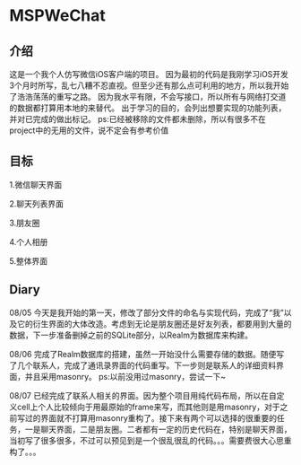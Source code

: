 # MSPWeChat
## 介绍
这是一个我个人仿写微信iOS客户端的项目。
因为最初的代码是我刚学习iOS开发3个月时所写，乱七八糟不忍直视。但至少还有那么点可利用的地方，所以我开始了浩浩荡荡的重写之路。
因为我水平有限，不会写接口，所以所有与网络打交道的数据都打算用本地的来替代。
出于学习的目的，会列出想要实现的功能列表，并对已完成的做出标记。
ps:已经被移除的文件都未删除，所以有很多不在project中的无用的文件，说不定会有参考价值

## 目标
1.微信聊天界面

2.聊天列表界面

3.朋友圈

4.个人相册

5.整体界面

## Diary
08/05 今天是我开始的第一天，修改了部分文件的命名与实现代码，完成了“我”以及它的衍生界面的大体改造。考虑到无论是朋友圈还是好友列表，都要用到大量的数据，下一步准备删掉之前的SQLite部分，以Realm为数据库来构建。

08/06 完成了Realm数据库的搭建，虽然一开始没什么需要存储的数据。随便写了几个联系人，完成了通讯录界面的代码重写。下一步则是联系人的详细资料界面，并且采用masonry。
ps:以前没用过masonry，尝试一下~

08/07 已经完成了联系人相关的界面。因为整个项目用纯代码布局，所以在自定义cell上个人比较倾向于用最原始的frame来写，而其他则是用masonry，对于之前写过的界面就不打算用masonry重构了。接下来有两个可以选择的很重要的任务，一是聊天界面，二是朋友圈。二者都有一定的历史代码在，特别是聊天界面，当初写了很多很多，不过可以预见到是一个很乱很乱的代码。。。需要费很大心思重构了。。。


